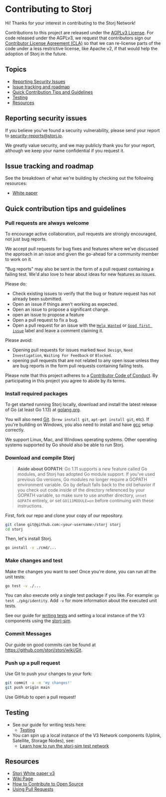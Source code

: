 # Contributing to Storj

[license]: https://github.com/storj/storj/tree/main/LICENSE
[cla]: https://docs.google.com/forms/d/e/1FAIpQLSdVzD5W8rx-J_jLaPuG31nbOzS8yhNIIu4yHvzonji6NeZ4ig/viewform
[contributing]: https://github.com/storj/storj/tree/main/CONTRIBUTING.md
[white paper]: https://storj.io/whitepaper
[code of conduct]: https://github.com/storj/storj/tree/main/CODE_OF_CONDUCT.md
[writing tests]: https://github.com/storj/storj/wiki/Testing
[storj-sim]: https://github.com/storj/storj/wiki/Test-network

Hi! Thanks for your interest in contributing to the Storj Network!

Contributions to this project are released under the [AGPLv3 License][license].
For code released under the AGPLv3, we request that contributors sign our
[Contributor License Agreement (CLA)][cla] so that we can re-license parts of the code 
under a less restrictive license, like Apache v2, if that would help the adoption of Storj in the future.

## Topics
* [Reporting Security Issues](#reporting-security-issues)
* [Issue tracking and roadmap](#issue-tracking-and-roadmap)
* [Quick Contribution Tips and Guidelines](#quick-contribution-tips-and-guidelines)
* [Testing](#testing)
* [Resources](#resources)

## Reporting security issues
If you believe you've found a security vulnerability, please send your report to security-reports@storj.io.

We greatly value security, and we may publicly thank you for your report, although we keep your name confidential if you request it.

## Issue tracking and roadmap

See the breakdown of what we're building by checking out the following resources:

* [White paper][]

## Quick contribution tips and guidelines

### Pull requests are always welcome

To encourage active collaboration, pull requests are strongly encouraged, not just bug reports.

We accept pull requests for bug fixes and features where we've discussed the approach in an issue and given the go-ahead for a community member to work on it.

"Bug reports" may also be sent in the form of a pull request containing a failing test. We'd also love to hear about ideas for new features as issues.

Please do:

* Check existing issues to verify that the bug or feature request has not already been submitted.
* Open an issue if things aren't working as expected.
* Open an issue to propose a significant change.
* open an issue to propose a feature
* Open a pull request to fix a bug.
* Open a pull request for an issue with the [`Help Wanted`](https://github.com/storj/storj/labels/Help%20Wanted) or [`Good first issue`](https://github.com/storj/storj/labels/Good%20First%20Issue) label and leave a comment claiming it.

Please avoid:

* Opening pull requests for issues marked `Need Design`, `Need Investigation`, `Waiting For Feedback` or `Blocked`.
* opening pull requests that are not related to any open issue unless they are bug reports in the form pull requests containing failing tests.

Please note that this project adheres to a [Contributor Code of Conduct][code of conduct]. By participating in this project you agree to abide by its terms.

### Install required packages

To get started running Storj locally, download and install the latest release of Go (at least Go 1.13) at [golang.org](https://golang.org).

You will also need [Git](https://git-scm.com/). (`brew install git`, `apt-get install git`, etc).
If you're building on Windows, you also need to install and have [gcc](https://gcc.gnu.org/install/binaries.html) setup correctly.

We support Linux, Mac, and Windows operating systems. Other operating systems supported by Go should also be able to run Storj.

### Download and compile Storj

> **Aside about GOPATH**: Go 1.11 supports a new feature called Go modules,
> and Storj has adopted Go module support. If you've used previous Go versions,
> Go modules no longer require a GOPATH environment variable. Go by default
> falls back to the old behavior if you check out code inside of the directory
> referenced by your GOPATH variable, so make sure to use another directory,
> `unset GOPATH` entirely, or set `GO111MODULE=on` before continuing with these
> instructions.

First, fork our repo and clone your copy of our repository.

```bash
git clone git@github.com:<your-username>/storj storj
cd storj
```

Then, let's install Storj.

```bash
go install -v ./cmd/...
```

### Make changes and test

Make the changes you want to see! Once you're done, you can run all the unit tests:

```bash
go test -v ./...
```

You can also execute only a single test package if you like. For example:
`go test ./pkg/identity`. Add `-v` for more information about the executed unit
tests.

See our guide for [writing tests][] and setting a local instance of the V3 components using the [storj-sim][].

### Commit Messages

Our guide on good commits can be found at https://github.com/storj/storj/wiki/Git.

### Push up a pull request

Use Git to push your changes to your fork:

```bash
git commit -a -m 'my changes!'
git push origin main
```

Use GitHub to open a pull request!

## Testing
- See our guide for writing tests here:
  - [Testing][writing tests]
- You can spin up a local instance of the V3 Network components (Uplink, Satellite, Storage Nodes), see:
  - [Learn how to run the storj-sim test network][storj-sim]

## Resources

- [Storj White paper v3][white paper]
- [Wiki Page](https://github.com/storj/storj/wiki)
- [How to Contribute to Open Source](https://opensource.guide/how-to-contribute/)
- [Using Pull Requests](https://help.github.com/articles/about-pull-requests/)
